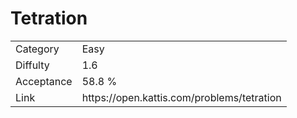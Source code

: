 # Tetration

<table>
    <tr>
        <td>Category</td>
        <td>Easy</td>
    </tr>
    <tr>
        <td>Diffulty</td>
        <td>1.6</td>
    </tr>
    <tr>
        <td>Acceptance</td>
        <td>58.8 %</td>
    </tr>
    <tr>
        <td>Link</td>
        <td>https://open.kattis.com/problems/tetration</td>
    </tr>
</table>